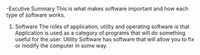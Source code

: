 -Excutive Summary
This is what makes software important and how each type of software works.
1. Software
The roles of application, utility and operating software is that Application is used as a category of programs that will do something useful for the user. Utility Software has software that will allow you to fix or modify the computer in some way.  
